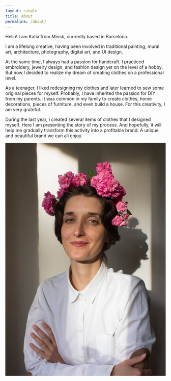 ```yaml
---
layout: single
title: About
permalink: /about/
---
```

Hello! I am Katia from Minsk, currently based in Barcelona.

I am a lifelong creative, having been involved in traditional painting, mural art, architecture, photography, digital art, and UI design.

At the same time, I always had a passion for handcraft. I practiced embroidery, jewelry design, and fashion design yet on the level of a hobby. But now I decided to realize my dream of creating clothes on a professional level.

As a teenager, I liked redesigning my clothes and later learned to sew some original pieces for myself. Probably, I have inherited the passion for DIY from my parents. It was common in my family to create clothes, home decorations, pieces of furniture, and even build a house. For this creativity, I am very grateful.

During the last year, I created several items of clothes that I designed myself. Here I am presenting the story of my process. And hopefully, it will help me gradually transform this activity into a profitable brand. A unique and beautiful brand we can all enjoy.

![Me in handmade rose headband](/assets/images/about.jpg)
